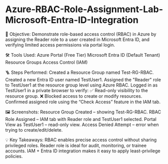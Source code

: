 # Azure-RBAC-Role-Assignment-Lab-Microsoft-Entra-ID-Integration

📌 Objective:
Demonstrate role-based access control (RBAC) in Azure by assigning the Reader role to a user created in Microsoft Entra ID, and verifying limited access permissions via portal login.

🛠️ Tools Used:
Azure Portal (Free Tier)
Microsoft Entra ID (Default Tenant)
Resource Groups
Access Control (IAM)

🪜 Steps Performed:
Created a Resource Group named Test-RG-RBAC.
Created a new Entra ID user named TestUser1.
Assigned the "Reader" role to TestUser1 at the resource group level using Azure RBAC.
Logged in as TestUser1 in a private browser to verify:
✅ Read-only visibility to the resource group.
❌ Blocked access to create or modify resources.
Confirmed assigned role using the “Check Access” feature in the IAM tab.

🖼️ Screenshots:
Resource Group Created – showing Test-RG-RBAC.
RBAC Role Assigned – IAM tab with Reader role and TestUser1 selected.
Portal View as TestUser1 – read-only view.
Access Denied Attempt – error when trying to create/edit/delete.

💡 Key Takeaways:
RBAC enables precise access control without sharing privileged roles.
Reader role is ideal for audit, monitoring, or trainee accounts.
IAM + Entra ID integration makes it easy to apply least-privilege policies.
